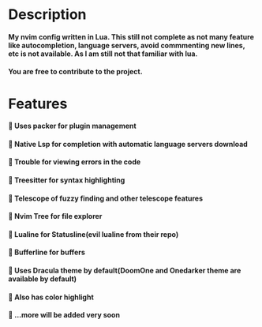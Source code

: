 # Description
#### My nvim config written in Lua. This still not complete as not many feature like autocompletion, language servers, avoid commmenting new lines, etc is not available. As I am still not that familiar with lua.
#### You are free to contribute to the project.

# Features
####  Uses packer for plugin management
####  Native Lsp for completion with automatic language servers download
####  Trouble for viewing errors in the code
####  Treesitter for syntax highlighting
####  Telescope of fuzzy finding and other telescope features
####  Nvim Tree for file explorer
####  Lualine for Statusline(evil lualine from their repo)
####  Bufferline for buffers
####  Uses Dracula theme by default(DoomOne and Onedarker theme are available by default)
####  Also has color highlight
####  ...more will be added very soon
